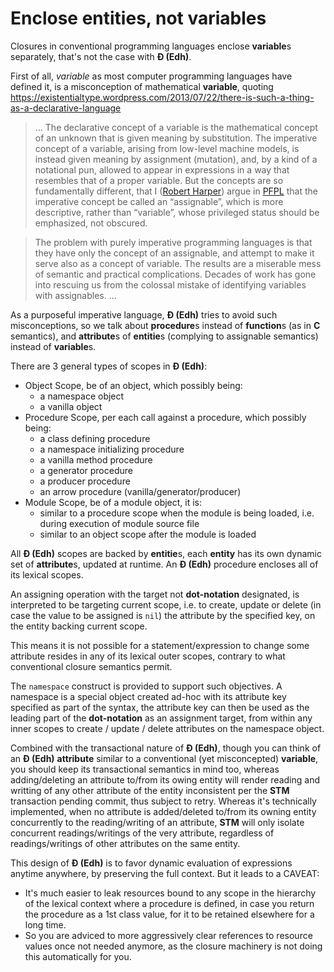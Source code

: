 # Enclose entities, not variables

Closures in conventional programming languages enclose **variable**s separately, that's not the case with **Đ (Edh)**.

First of all, _variable_ as most computer programming languages have defined it, is a misconception of mathematical **variable**, quoting https://existentialtype.wordpress.com/2013/07/22/there-is-such-a-thing-as-a-declarative-language

> ... The declarative concept of a variable is the mathematical concept of an unknown that is given meaning by substitution. The imperative concept of a variable, arising from low-level machine models, is instead given meaning by assignment (mutation), and, by a kind of a notational pun, allowed to appear in expressions in a way that resembles that of a proper variable. But the concepts are so fundamentally different, that I ([Robert Harper](https://existentialtype.wordpress.com/about)) argue in [PFPL](http://www.cambridge.org/us/academic/subjects/computer-science/programming-languages-and-applied-logic/practical-foundations-programming-languages) that the imperative concept be called an “assignable”, which is more descriptive, rather than “variable”, whose privileged status should be emphasized, not obscured.

> The problem with purely imperative programming languages is that they have only the concept of an assignable, and attempt to make it serve also as a concept of variable. The results are a miserable mess of semantic and practical complications. Decades of work has gone into rescuing us from the colossal mistake of identifying variables with assignables. ...

As a purposeful imperative language, **Đ (Edh)** tries to avoid such misconceptions, so we talk about **procedure**s instead of **function**s (as in **C** semantics), and **attribute**s of **entitie**s (complying to assignable semantics) instead of **variable**s.

There are 3 general types of scopes in **Đ (Edh)**:

- Object Scope, be of an object, which possibly being:
  - a namespace object
  - a vanilla object
- Procedure Scope, per each call against a procedure, which possibly being:
  - a class defining procedure
  - a namespace initializing procedure
  - a vanilla method procedure
  - a generator procedure
  - a producer procedure
  - an arrow procedure (vanilla/generator/producer)
- Module Scope, be of a module object, it is:
  - similar to a procedure scope when the module is being loaded, i.e. during execution of module source file
  - similar to an object scope after the module is loaded

All **Đ (Edh)** scopes are backed by **entitie**s, each **entity** has its own dynamic set of **attribute**s, updated at runtime. An **Đ (Edh)** procedure encloses all of its lexical scopes.

An assigning operation with the target not **dot-notation** designated, is interpreted to be targeting current scope, i.e. to create, update or delete (in case the value to be assigned is `nil`) the attribute by the specified key, on the entity backing current scope.

This means it is not possible for a statement/expression to change some attribute resides in any of its lexical outer scopes, contrary to what conventional closure semantics permit.

The `namespace` construct is provided to support such objectives. A namespace is a special object created ad-hoc with its attribute key specified as part of the syntax, the attribute key can then be used as the leading part of the **dot-notation** as an assignment target, from within any inner scopes to create / update / delete attributes on the namespace object.

Combined with the transactional nature of **Đ (Edh)**, though you can think of an **Đ (Edh)** **attribute** similar to a conventional (yet misconcepted) **variable**, you should keep its transactional semantics in mind too, whereas adding/deleting an attribute to/from its owing entity will render reading and writting of any other attribute of the entity inconsistent per the **STM** transaction pending commit, thus subject to retry. Whereas it's technically implemented, when no attribute is added/deleted to/from its owning entity concurrently to the reading/writing of an attribute, **STM** will only isolate concurrent readings/writings of the very attribute, regardless of readings/writings of other attributes on the same entity.

This design of **Đ (Edh)** is to favor dynamic evaluation of expressions anytime anywhere, by preserving the full context. But it leads to a CAVEAT:

- It's much easier to leak resources bound to any scope in the hierarchy of the lexical context where a procedure is defined, in case you return the procedure as a 1st class value, for it to be retained elsewhere for a long time.
- So you are adviced to more aggressively clear references to resource values once not needed anymore, as the closure machinery is not doing this automatically for you.
